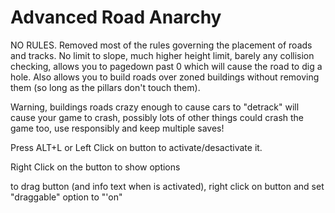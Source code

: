 # Advanced Road Anarchy
NO RULES. Removed most of the rules governing the placement of roads and tracks. No limit to slope, much higher height limit, barely any collision checking, allows you to pagedown past 0 which will cause the road to dig a hole. Also allows you to build roads over zoned buildings without removing them (so long as the pillars don't touch them). 

Warning, buildings roads crazy enough to cause cars to "detrack" will cause your game to crash, possibly lots of other things could crash the game too, use responsibly and keep multiple saves! 

Press ALT+L or Left Click on button to activate/desactivate it. 

Right Click on the button to show options 

to drag button (and info text when is activated), right click on button and set "draggable" option to "'on" 


